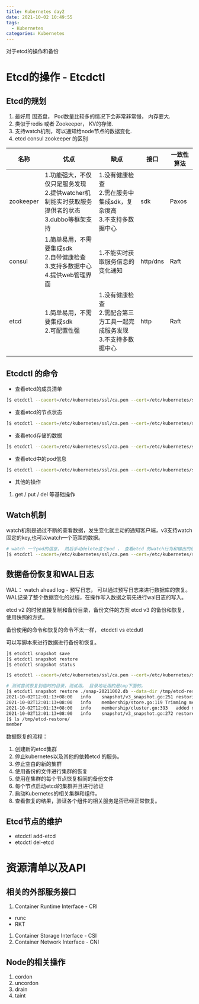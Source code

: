 ```yaml
---
title: Kubernetes day2 
date: 2021-10-02 10:49:55
tags:
  - Kubernetes
categories: Kubernetes
---
```


对于etcd的操作和备份 
# Etcd的操作 - Etcdctl
## Etcd的规划
1. 最好用 固态盘， Pod数量比较多的情况下会非常非常慢， 内存要大.
1. 类似于redis 或者 Zookeeper， KV的存储.
1. 支持watch机制，可以通知给node节点的数据变化.
1. etcd consul zookeeper 的区别

| 名称      | 优点                                                         | 缺点                                                         | 接口     | 一致性算法 |
| --------- | ------------------------------------------------------------ | ------------------------------------------------------------ | -------- | ---------- |
| zookeeper | 1.功能强大，不仅仅只是服务发现<br />2.提供watcher机制能实时获取服务提供者的状态<br/>3.dubbo等框架支持 | 1.没有健康检查<br/>2.需在服务中集成sdk，复杂度高<br/>3.不支持多数据中心 | sdk      | Paxos      |
| consul    | 1.简单易用，不需要集成sdk<br/>2.自带健康检查<br/>3.支持多数据中心<br/>4.提供web管理界面 | 1.不能实时获取服务信息的变化通知                             | http/dns | Raft       |
| etcd      | 1.简单易用，不需要集成sdk<br/>2.可配置性强                   | 1.没有健康检查<br/>2.需配合第三方工具一起完成服务发现<br/>3.不支持多数据中心 | http     | Raft       |
|           |                                                              |                                                              |          |            |

## Etcdctl 的命令
- 查看etcd的成员清单
```bash 
]$ etcdctl --cacert=/etc/kubernetes/ssl/ca.pem --cert=/etc/kubernetes/ssl/kubernetes.pem --key=/etc/kubernetes/ssl/kubernetes-key.pem --write-out=table --endpoints="192.168.31.21:2379,192.168.31.22:2379,192.168.31.23:2379" member list
```

- 查看etcd的节点状态
```bash
]$ etcdctl --cacert=/etc/kubernetes/ssl/ca.pem --cert=/etc/kubernetes/ssl/kubernetes.pem --key=/etc/kubernetes/ssl/kubernetes-key.pem --endpoints="192.168.31.21:2379,192.168.31.22:2379,192.168.31.23:2379" endpoint status -w table
```

- 查看etcd存储的数据 
```bash
]$ etcdctl --cacert=/etc/kubernetes/ssl/ca.pem --cert=/etc/kubernetes/ssl/kubernetes.pem --key=/etc/kubernetes/ssl/kubernetes-key.pem --endpoints="192.168.31.21:2379,192.168.31.22:2379,192.168.31.23:2379" get /registry/ --prefix --keys-only | head
```
- 查看etcd中的pod信息

```bash 
]$ etcdctl --cacert=/etc/kubernetes/ssl/ca.pem --cert=/etc/kubernetes/ssl/kubernetes.pem --key=/etc/kubernetes/ssl/kubernetes-key.pem --endpoints="192.168.31.21:2379,192.168.31.22:2379,192.168.31.23:2379" get /registry/ --prefix --keys-only | grep pod
```
- 其他的操作
1. get / put / del 等基础操作 

## Watch机制
watch机制是通过不断的查看数据，发生变化就主动的通知客户端，v3支持watch固定的key,也可以watch一个范围的数据。
```bash
# watch 一个pod的信息， 然后手动delete这个pod ， 查看etcd 的watch行为和输出的结果。
]$ etcdctl --cacert=/etc/kubernetes/ssl/ca.pem --cert=/etc/kubernetes/ssl/kubernetes.pem --key=/etc/kubernetes/ssl/kubernetes-key.pem --endpoints="192.168.31.21:2379,192.168.31.22:2379,192.168.31.23:2379" watch /registry/pods/monitoring/node-exporter-889hf
```

## 数据备份恢复和WAL日志
WAL： watch ahead log - 预写日志， 可以通过预写日志来进行数据库的恢复。
WAL记录了整个数据变化的过程，在操作写入数据之前先进行wal日志的写入。

etcd v2 的时候直接复制和备份目录，备份文件的方案
etcd v3 的备份和恢复， 使用快照的方式。

备份使用的命令和恢复的命令不太一样， etcdctl  vs   etcdutl 

可以写脚本来进行数据进行备份和恢复。

```bash
]$ etcdctl snapshot save
]$ etcdctl snapshot restore
]$ etcdctl snapshot status

]$ etcdctl --cacert=/etc/kubernetes/ssl/ca.pem --cert=/etc/kubernetes/ssl/kubernetes.pem --key=/etc/kubernetes/ssl/kubernetes-key.pem --endpoints="192.168.31.21:2379" snapshot save snap-20211002.db

# 测试尝试恢复到临时的目录，测试用。 目录地址用的是tmp下面的。
]$ etcdutl snapshot restore ./snap-20211002.db --data-dir /tmp/etcd-restore
2021-10-02T12:01:13+08:00	info	snapshot/v3_snapshot.go:251	restoring snapshot	{"path": "./snap-20211002.db", "wal-dir": "/tmp/etcd-restore/member/wal", "data-dir": "/tmp/etcd-restore", "snap-dir": "/tmp/etcd-restore/member/snap", "stack": "go.etcd.io/etcd/etcdutl/v3/snapshot.(*v3Manager).Restore\n\t/tmp/etcd-release-3.5.0/etcd/release/etcd/etcdutl/snapshot/v3_snapshot.go:257\ngo.etcd.io/etcd/etcdutl/v3/etcdutl.SnapshotRestoreCommandFunc\n\t/tmp/etcd-release-3.5.0/etcd/release/etcd/etcdutl/etcdutl/snapshot_command.go:147\ngo.etcd.io/etcd/etcdutl/v3/etcdutl.snapshotRestoreCommandFunc\n\t/tmp/etcd-release-3.5.0/etcd/release/etcd/etcdutl/etcdutl/snapshot_command.go:117\ngithub.com/spf13/cobra.(*Command).execute\n\t/home/remote/sbatsche/.gvm/pkgsets/go1.16.3/global/pkg/mod/github.com/spf13/cobra@v1.1.3/command.go:856\ngithub.com/spf13/cobra.(*Command).ExecuteC\n\t/home/remote/sbatsche/.gvm/pkgsets/go1.16.3/global/pkg/mod/github.com/spf13/cobra@v1.1.3/command.go:960\ngithub.com/spf13/cobra.(*Command).Execute\n\t/home/remote/sbatsche/.gvm/pkgsets/go1.16.3/global/pkg/mod/github.com/spf13/cobra@v1.1.3/command.go:897\nmain.Start\n\t/tmp/etcd-release-3.5.0/etcd/release/etcd/etcdutl/ctl.go:50\nmain.main\n\t/tmp/etcd-release-3.5.0/etcd/release/etcd/etcdutl/main.go:23\nruntime.main\n\t/home/remote/sbatsche/.gvm/gos/go1.16.3/src/runtime/proc.go:225"}
2021-10-02T12:01:13+08:00	info	membership/store.go:119	Trimming membership information from the backend...
2021-10-02T12:01:13+08:00	info	membership/cluster.go:393	added member	{"cluster-id": "cdf818194e3a8c32", "local-member-id": "0", "added-peer-id": "8e9e05c52164694d", "added-peer-peer-urls": ["http://localhost:2380"]}
2021-10-02T12:01:13+08:00	info	snapshot/v3_snapshot.go:272	restored snapshot	{"path": "./snap-20211002.db", "wal-dir": "/tmp/etcd-restore/member/wal", "data-dir": "/tmp/etcd-restore", "snap-dir": "/tmp/etcd-restore/member/snap"}
]$ ls /tmp/etcd-restore/
member
```

数据恢复的流程：
1. 创建新的etcd集群
1. 停止kubernetes以及其他的依赖etcd 的服务。 
1. 停止空白的新的集群
1. 使用备份的文件进行集群的恢复
1. 使用在集群的每个节点恢复相同的备份文件
1. 每个节点启动etcd的集群并且进行验证
1. 启动Kubernetes的相关集群和组件。
1. 查看恢复的结果，验证各个组件的相关服务是否已经正常恢复。

## Etcd节点的维护
- etcdctl add-etcd  
- etcdctl del-etcd

# 资源清单以及API
## 相关的外部服务接口
1. Container Runtime Interface - CRI 
  - runc
  - RKT
1. Container Storage Interface - CSI
1. Container Network Interface - CNI

## Node的相关操作
1. cordon
1. uncordon
1. drain
1. taint

